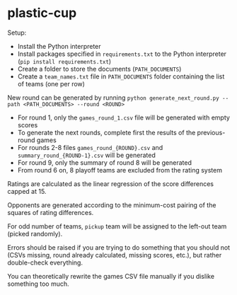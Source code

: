 # plastic-cup

Setup:
* Install the Python interpreter
* Install packages specified in `requirements.txt` to the Python interpreter (`pip install requirements.txt`)
* Create a folder to store the documents (`PATH_DOCUMENTS`)
* Create a `team_names.txt` file in `PATH_DOCUMENTS` folder containing the list of teams (one per row)

New round can be generated by running `python generate_next_round.py --path <PATH_DOCUMENTS> --round <ROUND>`
* For round 1, only the `games_round_1.csv` file will be generated with empty scores
* To generate the next rounds, complete first the results of the previous-round games
* For rounds 2-8 files `games_round_{ROUND}.csv` and `summary_round_{ROUND-1}.csv` will be generated
* For round 9, only the summary of round 8 will be generated
* From round 6 on, 8 playoff teams are excluded from the rating system

Ratings are calculated as the linear regression of the score differences capped at 15.

Opponents are generated according to the minimum-cost pairing of the squares of rating differences.

For odd number of teams, `pickup` team will be assigned to the left-out team (picked randomly).

Errors should be raised if you are trying to do something that you should not (CSVs missing, round already calculated, missing scores, etc.), but rather double-check everything.

You can theoretically rewrite the games CSV file manually if you dislike something too much. 